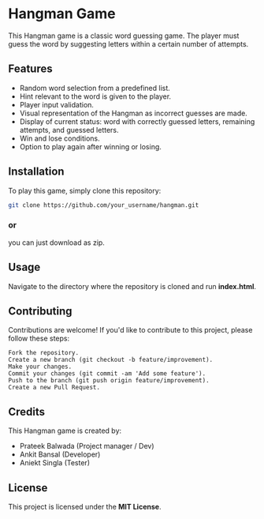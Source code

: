 # Hangman Game
This Hangman game is a classic word guessing game. The player must guess the word by suggesting letters within a certain number of attempts.

## Features
- Random word selection from a predefined list.
- Hint relevant to the word is given to the player.
- Player input validation.
- Visual representation of the Hangman as incorrect guesses are made.
- Display of current status: word with correctly guessed letters, remaining attempts, and guessed letters.
- Win and lose conditions.
- Option to play again after winning or losing.

## Installation
To play this game, simply clone this repository:

```bash
git clone https://github.com/your_username/hangman.git
```
### or
  you can just download as zip.

## Usage
Navigate to the directory where the repository is cloned and run **index.html**.


## Contributing
Contributions are welcome! If you'd like to contribute to this project, please follow these steps:
```
Fork the repository.
Create a new branch (git checkout -b feature/improvement).
Make your changes.
Commit your changes (git commit -am 'Add some feature').
Push to the branch (git push origin feature/improvement).
Create a new Pull Request.
```

## Credits
This Hangman game is created by:
  - Prateek Balwada (Project manager / Dev)
  - Ankit Bansal (Developer)
  - Aniekt Singla (Tester)
    
## License
This project is licensed under the **MIT License**.

